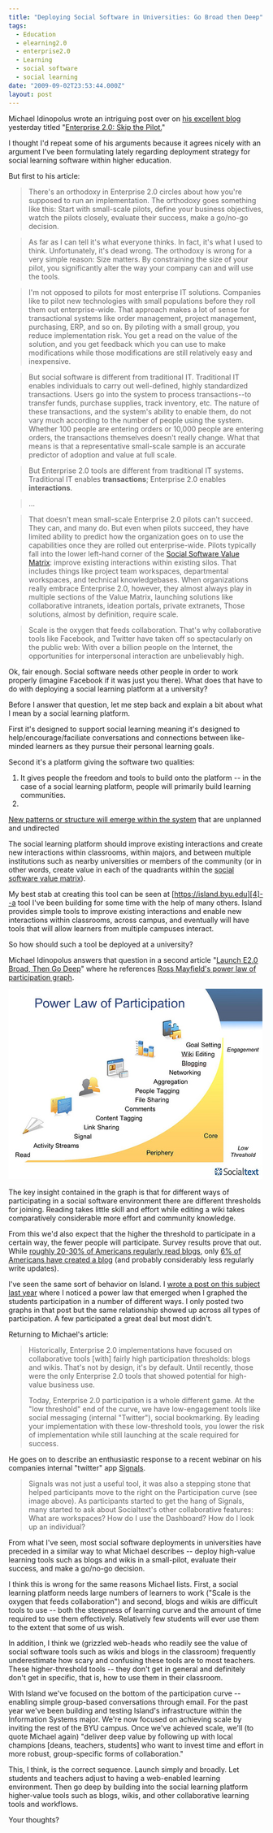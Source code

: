 ```yaml
---
title: "Deploying Social Software in Universities: Go Broad then Deep"
tags:
  - Education
  - elearning2.0
  - enterprise2.0
  - Learning
  - social software
  - social learning
date: "2009-09-02T23:53:44.000Z"
layout: post
---
```


Michael Idinopolus wrote an intriguing post over on [his excellent blog][0] yesterday titled "[Enterprise 2.0: Skip the Pilot.][1]"

I thought I'd repeat some of his arguments because it agrees nicely with an argument I've been formulating lately regarding deployment strategy for social learning software within higher education.

But first to his article:

> There's an orthodoxy in Enterprise 2.0 circles about how you're supposed to run an implementation. The orthodoxy goes something like this: Start with small-scale pilots, define your business objectives, watch the pilots closely, evaluate their success, make a go/no-go decision.

> As far as I can tell it's what everyone thinks. In fact, it's what I used to think. Unfortunately, it's dead wrong. The orthodoxy is wrong for a very simple reason: Size matters. By constraining the size of your pilot, you significantly alter the way your company can and will use the tools.

> I'm not opposed to pilots for most enterprise IT solutions. Companies like to pilot new technologies with small populations before they roll them out enterprise-wide. That approach makes a lot of sense for transactional systems like order management, project management, purchasing, ERP, and so on. By piloting with a small group, you reduce implementation risk. You get a read on the value of the solution, and you get feedback which you can use to make modifications while those modifications are still relatively easy and inexpensive.

> But social software is different from traditional IT. Traditional IT enables individuals to carry out well-defined, highly standardized transactions. Users go into the system to process transactions--to transfer funds, purchase supplies, track inventory, etc. The nature of these transactions, and the system's ability to enable them, do not vary much according to the number of people using the system. Whether 100 people are entering orders or 10,000 people are entering orders, the transactions themselves doesn't really change. What that means is that a representative small-scale sample is an accurate predictor of adoption and value at full scale.

> But Enterprise 2.0 tools are different from traditional IT systems. Traditional IT enables **transactions**; Enterprise 2.0 enables **interactions**.

> ...

> That doesn't mean small-scale Enterprise 2.0 pilots can't succeed. They can, and many do. But even when pilots succeed, they have limited ability to predict how the organization goes on to use the capabilities once they are rolled out enterprise-wide. Pilots typically fall into the lower left-hand corner of the [Social Software Value Matrix][2]: improve existing interactions within existing silos. That includes things like project team workspaces, departmental workspaces, and technical knowledgebases. When organizations really embrace Enterprise 2.0, however, they almost always play in multiple sections of the Value Matrix, launching solutions like collaborative intranets, ideation portals, private extranets, Those solutions, almost by definition, require scale.

> Scale is the oxygen that feeds collaboration. That's why collaborative tools like Facebook, and Twitter have taken off so spectacularly on the public web: With over a billion people on the Internet, the opportunities for interpersonal interaction are unbelievably high.

Ok, fair enough. Social software needs other people in order to work properly (imagine Facebook if it was just you there). What does that have to do with deploying a social learning platform at a university?

Before I answer that question, let me step back and explain a bit about what I mean by a social learning platform.

First it's designed to support social learning meaning it's designed to help/encourage/faciliate conversations and connections between like-minded learners as they pursue their personal learning goals.

Second it's a platform giving the software two qualities:

1. It gives people the freedom and tools to build onto the platform -- in the case of a social learning platform, people will primarily build learning communities.
2. 
[New patterns or structure will emerge within the system][3] that are unplanned and undirected

The social learning platform should improve existing interactions and create new interactions within classrooms, within majors, and between multiple institutions such as nearby universities or members of the community (or in other words, create value in each of the quadrants within the [social software value matrix][2]).

My best stab at creating this tool can be seen at [https://island.byu.edu][4]--a tool I've been building for some time with the help of many others. Island provides simple tools to improve existing interactions and enable new interactions within classrooms, across campus, and eventually will have tools that will allow learners from multiple campuses interact.

So how should such a tool be deployed at a university?

Michael Idinopolus answers that question in a second article "[Launch E2.0 Broad, Then Go Deep][5]" where he references [Ross Mayfield's power law of participation graph][6].

[![](./power-law-participation.jpg)][5]

The key insight contained in the graph is that for different ways of participating in a social software environment there are different thresholds for joining. Reading takes little skill and effort while editing a wiki takes comparatively considerable more effort and community knowledge.

From this we'd also expect that the higher the threshold to participate in a certain way, the fewer people will participate. Survey results prove that out. While [roughly 20-30% of Americans regularly read blogs][7], only [6% of Americans have created a blog][8] (and probably considerably less regularly write updates).

I've seen the same sort of behavior on Island. I [wrote a post on this subject last year][9] where I noticed a power law that emerged when I graphed the students participation in a number of different ways. I only posted two graphs in that post but the same relationship showed up across all types of participation. A few participated a great deal but most didn't.

Returning to Michael's article:

> Historically, Enterprise 2.0 implementations have focused on collaborative tools [with] fairly high participation thresholds: blogs and wikis. That's not by design, it's by default. Until recently, those were the only Enterprise 2.0 tools that showed potential for high-value business use.
> 
> Today, Enterprise 2.0 participation is a whole different game. At the "low threshold" end of the curve, we have low-engagement tools like social messaging (internal "Twitter"), social bookmarking. By leading your implementation with these low-threshold tools, you lower the risk of implementation while still launching at the scale required for success.
> 

He goes on to describe an enthusiastic response to a recent webinar on his companies internal "twitter" app [Signals][10].

> Signals was not just a useful tool, it was also a stepping stone that helped participants move to the right on the Participation curve (see image above). As participants started to get the hang of Signals, many started to ask about Socialtext's other collaborative features: What are workspaces? How do I use the Dashboard? How do I look up an individual?
> 

From what I've seen, most social software deployments in universities have preceded in a similar way to what Michael describes -- deploy high-value learning tools such as blogs and wikis in a small-pilot, evaluate their success, and make a go/no-go decision.

I think this is wrong for the same reasons Michael lists. First, a social learning platform needs large numbers of learners to work ("Scale is the oxygen that feeds collaboration") and second, blogs and wikis are difficult tools to use -- both the steepness of learning curve and the amount of time required to use them effectively. Relatively few students will ever use them to the extent that some of us wish.

In addition, I think we (grizzled web-heads who readily see the value of social software tools such as wikis and blogs in the classroom) frequently underestimate how scary and confusing these tools are to most teachers. These higher-threshold tools -- they don't get in general and definitely don't get in specific, that is, how to use them in their classroom.

With Island we've focused on the bottom of the participation curve -- enabling simple group-based conversations through email. For the past year we've been building and testing Island's infrastructure within the Information Systems major. We're now focused on achieving scale by inviting the rest of the BYU campus. Once we've achieved scale, we'll (to quote Michael again) "deliver deep value by following up with local champions [deans, teachers, students] who want to invest time and effort in more robust, group-specific forms of collaboration."

This, I think, is the correct sequence. Launch simply and broadly. Let students and teachers adjust to having a web-enabled learning environment. Then go deep by building into the social learning platform higher-value tools such as blogs, wikis, and other collaborative learning tools and workflows.

Your thoughts?


[0]: http://michaeli.typepad.com/my_weblog/
[1]: http://michaeli.typepad.com/my_weblog/2009/08/enterprise-20-skip-the-pilot.html
[2]: http://michaeli.typepad.com/my_weblog/2009/04/the-social-software-value-matrix.html
[3]: http://andrewmcafee.org/2006/05/the_mechanisms_of_online_emergence/
[4]: https://island.byu.edu
[5]: http://michaeli.typepad.com/my_weblog/2009/09/launching-at-scale-.html
[6]: http://ross.typepad.com/blog/2006/04/power_law_of_pa.html
[7]: http://www.harrisinteractive.com/harris_poll/index.asp?PID=879
[8]: http://www.pewinternet.org/Commentary/2005/May/New-data-on-blogs-and-blogging.aspx
[9]: /power-law-graphs-from-classroom-community-websit
[10]: http://www.socialtext.com/products/signals.php
